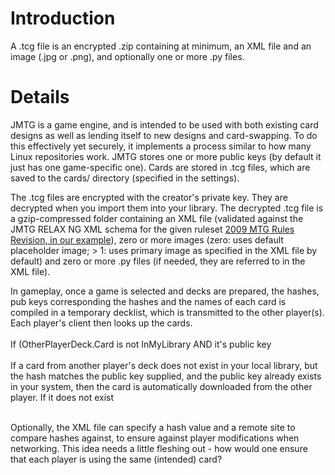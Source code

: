 # Introduction #

A .tcg file is an encrypted .zip containing at minimum, an XML file and an image (.jpg or .png), and optionally one or more .py files.


# Details #

<p>JMTG is a game engine, and is intended to be used with both existing card designs as well as lending itself to new designs and card-swapping. To do this effectively yet securely, it implements a process similar to how many Linux repositories work. JMTG stores one or more public keys (by default it just has one game-specific one). Cards are stored in .tcg files, which are saved to the cards/ directory (specified in the settings).</p>

<p>The .tcg files are encrypted with the creator's private key. They are decrypted when you import them into your library. The decrypted .tcg file is a gzip-compressed folder containing an XML file (validated against the JMTG RELAX NG XML schema for the given ruleset <a href='the.md'>2009 MTG Rules Revision, in our example</a>), zero or more images (zero: uses default placeholder image; > 1: uses primary image as specified in the XML file by default) and zero or more .py files (if needed, they are referred to in the XML file).</p>

<p>In gameplay, once a game is selected and decks are prepared, the hashes, pub keys corresponding the hashes and the names of each card is compiled in a temporary decklist, which is transmitted to the other player(s). Each player's client then looks up the cards.<br>
<br>
If (OtherPlayerDeck.Card is not InMyLibrary AND it's public key<br>
<br>
If a card from another player's deck does not exist in your local library, but the hash matches the public key supplied, and the public key already exists in your system, then the card is automatically downloaded from the other player. If it does not exist<br>
<br>
</p>


<p>Optionally, the XML file can specify a hash value and a remote site to compare hashes against, to ensure against player modifications when networking. This idea needs a little fleshing out - how would one ensure that each player is using the same (intended) card?</p>